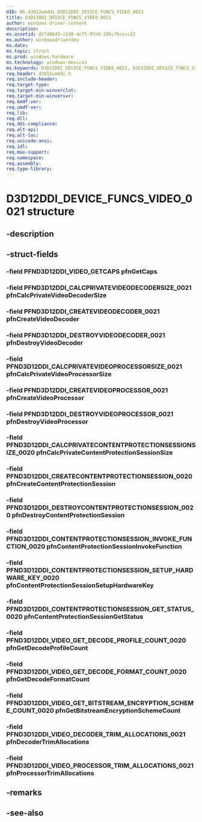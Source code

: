 ```yaml
---
UID: NS.d3d12umddi.D3D12DDI_DEVICE_FUNCS_VIDEO_0021
title: D3D12DDI_DEVICE_FUNCS_VIDEO_0021
author: windows-driver-content
description: 
ms.assetid: d27d8643-c538-4cf5-97e8-295c7bcecc22
ms.author: windowsdriverdev
ms.date: 
ms.topic: struct
ms.prod: windows-hardware
ms.technology: windows-devices
ms.keywords: D3D12DDI_DEVICE_FUNCS_VIDEO_0021, D3D12DDI_DEVICE_FUNCS_VIDEO_0021
req.header: d3d12umddi.h
req.include-header:
req.target-type:
req.target-min-winverclnt:
req.target-min-winversvr:
req.kmdf-ver:
req.umdf-ver:
req.lib:
req.dll:
req.ddi-compliance:
req.alt-api:
req.alt-loc:
req.unicode-ansi:
req.idl:
req.max-support:
req.namespace:
req.assembly:
req.type-library:
---
```


# D3D12DDI_DEVICE_FUNCS_VIDEO_0021 structure

## -description



## -struct-fields

### -field PFND3D12DDI_VIDEO_GETCAPS pfnGetCaps			
 	
### -field PFND3D12DDI_CALCPRIVATEVIDEODECODERSIZE_0021 pfnCalcPrivateVideoDecoderSize			
 	
### -field PFND3D12DDI_CREATEVIDEODECODER_0021 pfnCreateVideoDecoder			
 	
### -field PFND3D12DDI_DESTROYVIDEODECODER_0021 pfnDestroyVideoDecoder			
 	
### -field PFND3D12DDI_CALCPRIVATEVIDEOPROCESSORSIZE_0021 pfnCalcPrivateVideoProcessorSize			
 	
### -field PFND3D12DDI_CREATEVIDEOPROCESSOR_0021 pfnCreateVideoProcessor			
 	
### -field PFND3D12DDI_DESTROYVIDEOPROCESSOR_0021 pfnDestroyVideoProcessor			
 	
### -field PFND3D12DDI_CALCPRIVATECONTENTPROTECTIONSESSIONSIZE_0020 pfnCalcPrivateContentProtectionSessionSize			
 	
### -field PFND3D12DDI_CREATECONTENTPROTECTIONSESSION_0020 pfnCreateContentProtectionSession			
 	
### -field PFND3D12DDI_DESTROYCONTENTPROTECTIONSESSION_0020 pfnDestroyContentProtectionSession			
 	
### -field PFND3D12DDI_CONTENTPROTECTIONSESSION_INVOKE_FUNCTION_0020 pfnContentProtectionSessionInvokeFunction			
 	
### -field PFND3D12DDI_CONTENTPROTECTIONSESSION_SETUP_HARDWARE_KEY_0020 pfnContentProtectionSessionSetupHardwareKey			
 	
### -field PFND3D12DDI_CONTENTPROTECTIONSESSION_GET_STATUS_0020 pfnContentProtectionSessionGetStatus			
 	
### -field PFND3D12DDI_VIDEO_GET_DECODE_PROFILE_COUNT_0020 pfnGetDecodeProfileCount			
 	
### -field PFND3D12DDI_VIDEO_GET_DECODE_FORMAT_COUNT_0020 pfnGetDecodeFormatCount			
 	
### -field PFND3D12DDI_VIDEO_GET_BITSTREAM_ENCRYPTION_SCHEME_COUNT_0020 pfnGetBitstreamEncryptionSchemeCount			
 	
### -field PFND3D12DDI_VIDEO_DECODER_TRIM_ALLOCATIONS_0021 pfnDecoderTrimAllocations			
 	
### -field PFND3D12DDI_VIDEO_PROCESSOR_TRIM_ALLOCATIONS_0021 pfnProcessorTrimAllocations			
 	
## -remarks

## -see-also